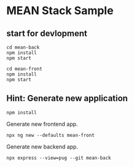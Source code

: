 # MEAN Stack Sample


## start for devlopment

```
cd mean-back
npm install
npm start
```

```
cd mean-front
npm install
npm start
```


## Hint: Generate new application

```
npm install
```

Generate new frontend app.

```
npx ng new --defaults mean-front
```

Generate new backend app.

```
npx express --view=pug --git mean-back
```
